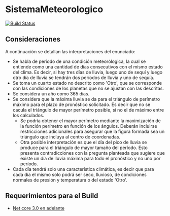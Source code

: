# SistemaMeteorologico

[![Build Status](https://travis-ci.com/juandausa/SistemaMeteorologico.svg?token=wgeHa5Aanp9L8ryQep1u&branch=master)](https://travis-ci.com/juandausa/SistemaMeteorologico)

## Consideraciones
A continuación se detallan las interpretaciones del enunciado:
- Se habla de período de una condición meteorólogica, la cual se entiende como una cantidad de días consecutivos con el mismo estado del clima. Es decir, si hay tres días de lluvia, luego uno de sequí y luego otro día de lluvia se tendrán dos períodos de lluvia y uno de sequía.
- Se toma un cuarto estado no descrito como 'Otro', que se corresponde con las condiciones de los planetas que no se ajustan con las descritas.
- Se considera un año como 365 días.
- Se considera que la máxima lluvia se da para el triángulo de perímetro máximo para el plazo de pronóstico solicitado. Es decir que no se cacula el triángulo de mayor perímetro posible, si no el de máximo entre los calculados.
  - Se podría obtener el mayor perímetro mediante la maximización de la función perímetro en función de los ángulos. Deberán incluirse restricciones adicionales para asegurar que la figura formada sea un triángulo que incluya al centro de coordenadas.
  - Otra posible interpretación es que el día del pico de lluvia se produce para el triángulo de mayor tamaño del período. Esto presenta contradicciones con la pregunta planteada que sugiere que existe un día de lluvia máxima para todo el pronóstico y no uno por período.
- Cada día tendrá solo una característica climática, es decir que para cada día el mismo solo podrá ser seco, lluvioso, de condiciones normales de presión y temperatura o del estado 'Otro'.

## Requerimientos para el Build
- [Net core 3.0 en adelante](https://dotnet.microsoft.com/download)